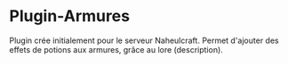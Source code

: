 # Plugin-Armures
Plugin crée initialement pour le serveur Naheulcraft. Permet d'ajouter des effets de potions aux armures, grâce au lore (description).
